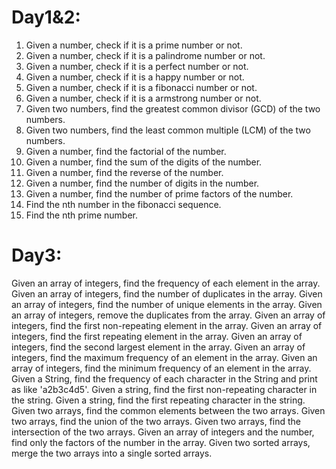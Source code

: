 Day1&2:
=====
1. Given a number, check if it is a prime number or not.
2. Given a number, check if it is a palindrome number or not.
3. Given a number, check if it is a perfect number or not.
4. Given a number, check if it is a happy number or not.
5. Given a number, check if it is a fibonacci number or not.
6. Given a number, check if it is a armstrong number or not.
7. Given two numbers, find the greatest common divisor (GCD) of the two numbers.
8. Given two numbers, find the least common multiple (LCM) of the two numbers.
9. Given a number, find the factorial of the number.
10. Given a number, find the sum of the digits of the number.
11. Given a number, find the reverse of the number.
12. Given a number, find the number of digits in the number.
13. Given a number, find the number of prime factors of the number.
14. Find the nth number in the fibonacci sequence.
15. Find the nth prime number.

Day3:
=====
Given an array of integers, find the frequency of each element in the array.
Given an array of integers, find the number of duplicates in the array.
Given an array of integers, find the number of unique elements in the array.
Given an array of integers, remove the duplicates from the array.
Given an array of integers, find the first non-repeating element in the array.
Given an array of integers, find the first repeating element in the array.
Given an array of integers, find the second largest element in the array.
Given an array of integers, find the maximum frequency of an element in the array.
Given an array of integers, find the minimum frequency of an element in the array.
Given a String, find the frequency of each character in the String and print as like 'a2b3c4d5'.
Given a string, find the first non-repeating character in the string.
Given a string, find the first repeating character in the string.
Given two arrays, find the common elements between the two arrays.
Given two arrays, find the union of the two arrays.
Given two arrays, find the intersection of the two arrays.
Given an array of integers and the number, find only the factors of the number in the array.
Given two sorted arrays, merge the two arrays into a single sorted arrays.
